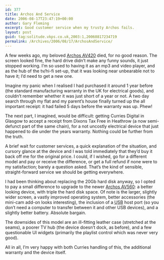 ```yaml
---
id: 377
title: Archos And Service
date: 2006-08-17T23:47:19+00:00
author: Gary Fleming
excerpt: Good customer service when my trusty Archos fails.
layout: post
guid: tag:solitude.vkps.co.uk,2003:1,20060817234719
permalink: /Archives/2006/08/17/ArchosAndService/
---
```

A few weeks ago, my beloved [Archos AV420](/Archives/2005/08/16/Archos) died, for no good reason. The screen looked fine, the hard drive didn&#8217;t make any funny sounds, it just stopped working. I&#8217;m so used to having it as an mp3 and video player, and as the hub of the tv/hi-fi set-up, that it was looking near unbearable not to have it; I&#8217;d need to get a new one.

Imagine my panic when I realised I had purchased it around 1 year before (the standard manufacturing warranty in the UK for electrical goods), and couldn&#8217;t remember whether it was just short of a year or not. A two day search through my flat and my parent&#8217;s house finally turned up the all important receipt: it had failed 5 days before the warranty was up. Phew!

The next part, I imagined, would be difficult: getting Curries Digital in Glasgow to accept a receipt from Dixons Tax Free in Heathrow (a now semi-defunct part of the same chain), for a not uncostly electrical device that just happened to die under the years warranty. Nothing could be further from the truth.

A brief wait for customer services, a quick explanation of the situation, and cursory glance at the device and I was told immediately that they&#8217;d buy it back off me for the original price. I could, if I wished, go for a different model and pay or receive the difference, or get a full refund if none were to my satisfaction; barely a question asked. That&#8217;s the kind of sensible, straight-forward service we should be getting everywhere.

I had been thinking about replacing the 20Gb hard disk anyway, so I opted to pay a small difference to upgrade to the newer [Archos AV560](http://www.archos.com/products/tv_centric/av_500/): a better looking device, with triple the hard disk space. Of note is the larger, slightly wider screen, a vastly improved operating system, better accessories (the mini-cam add-on looks interesting), the inclusion of a <acronym title="Universal Serial Bus">USB</acronym> host port (so you don&#8217;t need a computer to transfer between it and other USB devices), and a slightly better battery. Absolute bargain.

The downsides of this model are an ill-fitting leather case (stretched at the seams), a poorer TV hub (the device doesn&#8217;t dock, as before), and a few questionable UI widgets (primarily the playlist control which was never very good).

All in all, I&#8217;m very happy with both Curries handling of this, the additional warranty and the device itself.